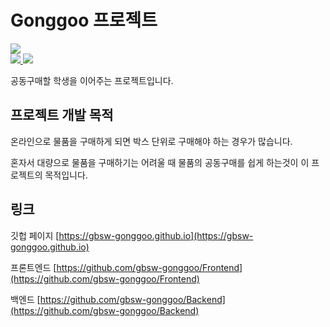 # Gonggoo 프로젝트 
<a href="gbsw-gonggoo.github.io">
  <img src="https://img.shields.io/badge/%F0%9F%92%A1%20gonggoo-introduce-00ACD7.svg?style=flat-square" />
</a>
<br/>
<a href="nodejs.org">
  <img src="https://img.shields.io/badge/node-v16.15.1-89C141?logo=node.js&logoColor=white&style=flat-square" />
</a>
<a href="https://reactjs.org/">
  <img src="https://img.shields.io/badge/react-v17.0.2-61DAFB?logo=react&logoColor=white&style=flat-square" />
</a>

공동구매할 학생을 이어주는 프로젝트입니다.

## 프로젝트 개발 목적
온라인으로 물품을 구매하게 되면 박스 단위로 구매해야 하는 경우가 많습니다.

혼자서 대량으로 물품을 구매하기는 어려울 때 
물품의 공동구매를 쉽게 하는것이 이 프로젝트의 목적입니다.

## 링크
깃헙 페이지 [https://gbsw-gonggoo.github.io](https://gbsw-gonggoo.github.io)

프론트엔드 [https://github.com/gbsw-gonggoo/Frontend](https://github.com/gbsw-gonggoo/Frontend)

백엔드 [https://github.com/gbsw-gonggoo/Backend](https://github.com/gbsw-gonggoo/Backend)
